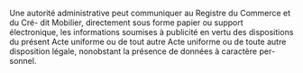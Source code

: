 Une autorité administrative peut communiquer au Registre du Commerce et du Cré-
dit Mobilier, directement sous forme papier ou support électronique, les informations soumises à publicité en vertu des dispositions du présent Acte uniforme ou de tout autre Acte uniforme ou de toute autre disposition légale, nonobstant la présence de données à caractère per-
sonnel.